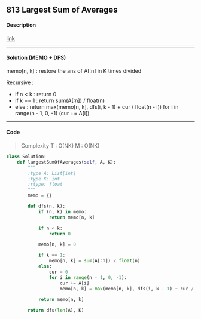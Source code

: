 ## 813 Largest Sum of Averages

#### Description

[link](https://leetcode.com/problems/soup-servings/description/)

---

#### Solution (MEMO + DFS)

memo[n, k] : restore the ans of A[:n] in K times divided

Recursive :
- if n < k : return 0
- if k == 1 : return sum(A[:n]) / float(n)
- else : return max(memo[n, k], dfs(i, k - 1) + cur / float(n - i)) for i in range(n - 1, 0, -1) (cur += A[i])

---

#### Code

> Complexity T : O(NK) M : O(NK)

```py
class Solution:
    def largestSumOfAverages(self, A, K):
        """
        :type A: List[int]
        :type K: int
        :rtype: float
        """
        memo = {}

        def dfs(n, k):
            if (n, k) in memo:
                return memo[n, k]

            if n < k:
                return 0

            memo[n, k] = 0

            if k == 1:
                memo[n, k] = sum(A[:n]) / float(n)
            else:
                cur = 0
                for i in range(n - 1, 0, -1):
                    cur += A[i]
                    memo[n, k] = max(memo[n, k], dfs(i, k - 1) + cur / float(n - i))
                    
            return memo[n, k]

        return dfs(len(A), K)
```